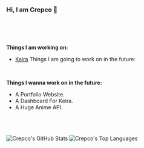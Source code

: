 ### Hi, I am Crepco 👋

<br />
<br />
<br />




**Things I am working on:**
<br />
- [Keira](https://github.com/Crepco/Keira)
Things I am going to work on in the future:
<br />


**Things I wanna work on in the future:**
- A Portfolio Website.
- A Dashboard For Keira.
- A Huge Anime API.





<br />
<br />
<br />


<img align="left" alt="Crepco's GitHub Stats" src="https://github-readme-stats.vercel.app/api?username=Crepco&show_icons=true&theme=tokyonight" />
<img align="left" alt="Crepco's Top Languages" src="https://github-readme-stats.vercel.app/api/top-langs/?username=Crepco&theme=tokyonight" />

